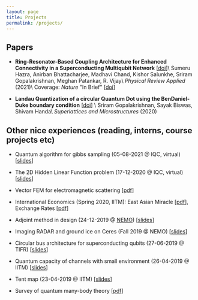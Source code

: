```yaml
---
layout: page
title: Projects
permalink: /projects/
---
```


## Papers
- **Ring-Resonator-Based Coupling Architecture for Enhanced Connectivity in a Superconducting Multiqubit Network** \[[doi](https://journals.aps.org/prapplied/abstract/10.1103/PhysRevApplied.16.024018?ft=1)\]\\
  Sumeru Hazra, Anirban Bhattacharjee, Madhavi Chand, Kishor Salunkhe, Sriram Gopalakrishnan, Meghan Patankar, R. Vijay\\
  *Physical Review Applied* (2021)\\
  Coverage: *Nature* "In Brief" \[[doi](https://www.nature.com/articles/s41578-021-00373-1)\]

- **Landau Quantization of a circular Quantum Dot using the BenDaniel-Duke boundary condition** \[[doi](https://doi.org/10.1016/j.spmi.2020.106693)\] \\
  Sriram Gopalakrishnan, Sayak Biswas, Shivam Handa\\
  *Superlattices and Microstructures* (2020)

## Other nice experiences (reading, interns, course projects etc)
- Quantum algorithm for gibbs sampling (05-08-2021 @ IQC, virtual) \[[slides](https://sriramgkn.github.io/reports/Gibbs_pres.pdf)\]

- The 2D Hidden Linear Function problem (17-12-2020 @ IQC, virtual) \[[slides](https://sriramgkn.github.io/reports/2D_HLF.pdf)\]

- Vector FEM for electromagnetic scattering \[[pdf](https://sriramgkn.github.io/reports/Sriram_thesis_final.pdf)\]

- International Economics (Spring 2020, IITM): East Asian Miracle \[[pdf](https://sriramgkn.github.io/reports/East_Asian_Miracle.pdf)\], Exchange Rates \[[pdf](https://sriramgkn.github.io/reports/International_Economics.pdf)\]

- Adjoint method in design (24-12-2019 @ [NEMO](http://www.ee.iitm.ac.in/~uday/nemo.html)) \[[slides](https://sriramgkn.github.io/reports/Adjoint_method.pdf)\]

- Imaging RADAR and ground ice on Ceres (Fall 2019 @ NEMO) \[[slides](https://sriramgkn.github.io/reports/Ceres.pdf)\]

- Circular bus architecture for superconducting qubits (27-06-2019 @ TIFR) \[[slides](https://sriramgkn.github.io/reports/VSRP_presentation_Sriram.pdf)\]

- Quantum capacity of channels with small environment (26-04-2019 @ IITM) \[[slides](https://sriramgkn.github.io/reports/Adv_QCQI_pres.pdf)\]

- Tent map (23-04-2019 @ IITM) \[[slides](https://sriramgkn.github.io/reports/Tent_map_pres.pdf)\]

- Survey of quantum many-body theory \[[pdf](https://sriramgkn.github.io/reports/Many_body_theory.pdf)\]
